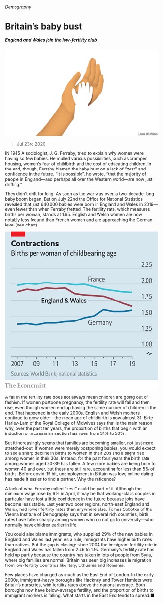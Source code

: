 ###### Demography

# Britain’s baby bust 

##### England and Wales join the low-fertility club 

![image](images/20200725_BRD001.jpg) 

> Jul 23rd 2020 

IN 1945 A sociologist, J. G. Ferraby, tried to explain why women were having so few babies. He mulled various possibilities, such as cramped housing, women’s fear of childbirth and the cost of educating children. In the end, though, Ferraby blamed the baby bust on a lack of “zest” and confidence in the future. “It is possible”, he wrote, “that the majority of people in England—and perhaps all over the Western world—are now just drifting.”

They didn’t drift for long. As soon as the war was over, a two-decade-long baby boom began. But on July 22nd the Office for National Statistics revealed that just 640,000 babies were born in England and Wales in 2019—even fewer than when Ferraby fretted. The fertility rate, which measures births per woman, stands at 1.65. English and Welsh women are now notably less fecund than French women and are approaching the German level (see chart).

![image](images/20200725_BRC580.png) 


A fall in the fertility rate does not always mean children are going out of fashion. If women postpone pregnancy, the fertility rate will fall and then rise, even though women end up having the same number of children in the end. That happened in the early 2000s. English and Welsh mothers continue to grow older—the mean age of childbirth is now almost 31. Birte Harlev-Lam of the Royal College of Midwives says that is the main reason why, over the past ten years, the proportion of births that begin with an induction or a caesarian section has risen from 31% to 50%.


But it increasingly seems that families are becoming smaller, not just more stretched-out. If women were merely postponing babies, you would expect to see a sharp decline in births to women in their 20s and a slight rise among women in their 30s. Instead, for the past four years the birth rate among women aged 30-39 has fallen. A few more babies are being born to women 40 and over, but these are still rare, accounting for less than 5% of births. Before covid-19 hit, unemployment in Britain was low; online dating has made it easier to find a partner. Why the reticence?

A lack of what Ferraby called “zest” could be part of it. Although the minimum wage rose by 6% in April, it may be that working-class couples in particular have lost a little confidence in the future because jobs have become less stable. Last year two poor regions, north-east England and Wales, had lower fertility rates than anywhere else. Tomas Sobotka of the Vienna Institute of Demography says that in several rich countries, birth rates have fallen sharply among women who do not go to university—who normally have children earlier in life.

You could also blame immigrants, who supplied 29% of the new babies in England and Wales last year. As a rule, immigrants have higher birth rates than natives. But the gap is closing: since 2004 the immigrant fertility rate in England and Wales has fallen from 2.46 to 1.97. Germany’s fertility rate has held up partly because the country has taken in lots of people from Syria, where big families are normal. Britain has seen big increases in migration from low-fertility countries like Italy, Lithuania and Romania.

Few places have changed as much as the East End of London. In the early 2000s, immigrant-heavy boroughs like Hackney and Tower Hamlets were Britain’s nurseries, with fertility rates above the national average. Both boroughs now have below-average fertility, and the proportion of births to immigrant mothers is falling. What starts in the East End tends to spread.■

